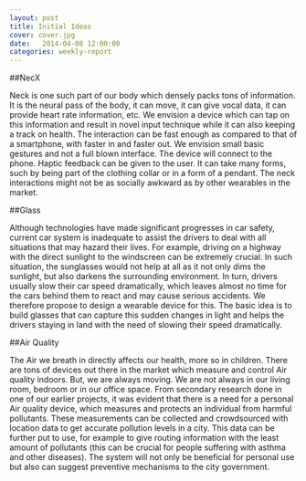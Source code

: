 ```yaml
---
layout: post
title: Initial Ideas
cover: cover.jpg
date:   2014-04-08 12:00:00
categories: weekly-report
---
```


##NecX

Neck is one such part of our body which densely packs tons of information. It is the neural pass of the body, it can move, it can give vocal data,  it can provide heart rate information, etc. We envision a device which can tap on this information and result in novel input technique while it can also keeping a track on health. The interaction can be fast enough as compared to that of a smartphone, with faster in and faster out. We envision small basic gestures and not a full blown interface. The device will connect to the phone. Haptic feedback can be given to the user. It can take many forms, such by being part of the clothing collar or in a form of a pendant. The neck interactions might not be as socially awkward as by other wearables in the market.

##Glass
    
Although technologies have made significant progresses in car safety, current car system is inadequate to assist the drivers to deal with all situations that may hazard their lives. For example, driving on a highway with the direct sunlight to the windscreen can be extremely crucial. In such situation, the sunglasses would not help at all as it not only dims the sunlight, but also darkens the surrounding environment. In turn, drivers usually slow their car speed dramatically, which leaves almost no time for the cars behind them to react and may cause serious accidents. We therefore propose to design a wearable device for this. The basic idea is to build glasses that can capture this sudden changes in light and helps the drivers staying in land with the need of slowing their speed dramatically.

##Air Quality
    
The Air we breath in directly affects our health, more so in children. There are tons of devices out there in the market which measure and control Air quality indoors. But, we are always moving. We are not always in our living room, bedroom or in our office space. From secondary research done in one of our earlier projects, it was evident that there is a need for a personal Air quality device, which measures and protects an individual from harmful pollutants. These measurements can be collected and crowdsourced with location data to get accurate pollution levels in a city. This data can be further put to use, for example to give routing information with the least amount of pollutants (this can be crucial for people suffering with asthma and other diseases). The system will not only be beneficial for personal use but also can suggest preventive mechanisms to the city government.
